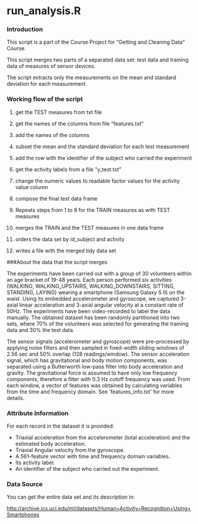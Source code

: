 # run_analysis.R


### Introduction

This script is a part of the Course Project for "Getting and Cleaning Data" Course.

This script merges two parts of a separated data set: test data and training data of measures of sensor devices.

The script extracts only the measurements on the mean and standard deviation for each measurement.


### Working flow of the script

1. get the TEST measures from txt file

2. get the names of the columns from file "features.txt"

3. add the names of the columns

4. subset the mean and the standard deviation for each test measurement

5. add the row with the identifier of the subject who carried the experiment

6. get the activity labels from a file "y_test.txt"

7. change the numeric values to readable factor values for the activity value column

8. compose the final test data frame


9. Repeats steps from 1 to 8 for the TRAIN measures as with TEST measures
  

10. merges the TRAIN and the TEST measures in one data frame

11. orders the data set by id_subject and activity

12. writes a file with the merged tidy data set

###About the data that the script merges

The experiments have been carried out with a group of 30 volunteers within an age bracket of 19-48 years. Each person performed six activities (WALKING, WALKING_UPSTAIRS, WALKING_DOWNSTAIRS, SITTING, STANDING, LAYING) wearing a smartphone (Samsung Galaxy S II) on the waist. Using its embedded accelerometer and gyroscope, we captured 3-axial linear acceleration and 3-axial angular velocity at a constant rate of 50Hz. The experiments have been video-recorded to label the data manually. The obtained dataset has been randomly partitioned into two sets, where 70% of the volunteers was selected for generating the training data and 30% the test data. 

The sensor signals (accelerometer and gyroscope) were pre-processed by applying noise filters and then sampled in fixed-width sliding windows of 2.56 sec and 50% overlap (128 readings/window). The sensor acceleration signal, which has gravitational and body motion components, was separated using a Butterworth low-pass filter into body acceleration and gravity. The gravitational force is assumed to have only low frequency components, therefore a filter with 0.3 Hz cutoff frequency was used. From each window, a vector of features was obtained by calculating variables from the time and frequency domain. See 'features_info.txt' for more details. 

### Attribute Information

For each record in the dataset it is provided:
- Triaxial acceleration from the accelerometer (total acceleration) and the estimated body acceleration.
- Triaxial Angular velocity from the gyroscope.
- A 561-feature vector with time and frequency domain variables.
- Its activity label.
- An identifier of the subject who carried out the experiment. 

### Data Source

You can get the entire data set and its description in:

http://archive.ics.uci.edu/ml/datasets/Human+Activity+Recognition+Using+Smartphones
